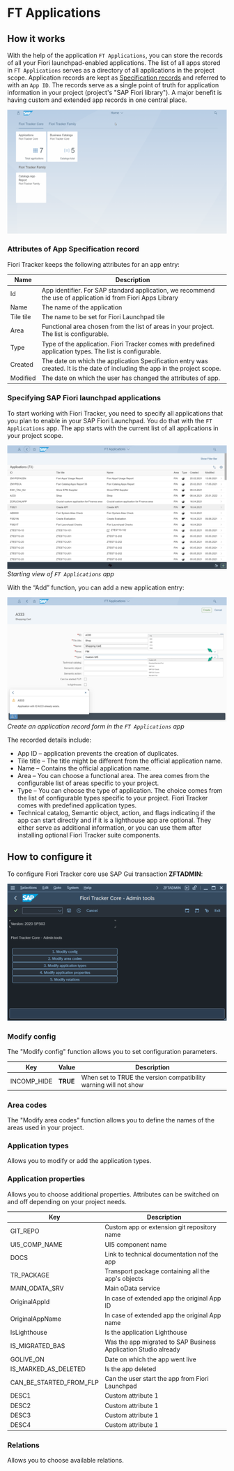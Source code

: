 # FT Applications

## How it works

With the help of the application `FT Applications`, you can store the records of all your Fiori launchpad-enabled applications. The list of all apps stored in `FT Applications` serves as a directory of all applications in the project scope. Application records are kept as [Specification records](../specification-records.md) and referred to with an `App ID`. The records serve as a single point of truth for application information in your project (project's "SAP Fiori library"). A major benefit is having custom and extended app records in one central place.

[![](res/apps.gif)](res/apps.gif)

### Attributes of App Specification record

Fiori Tracker keeps the following attributes for an app entry:


| Name      | Description                                                                                                             |
|-----------|-------------------------------------------------------------------------------------------------------------------------|
| Id        | App identifier. For SAP standard application, we recommend the use of application id from Fiori Apps Library        |
| Name      | The name of the application                                                                                             |
| Tile tile | The name to be set for Fiori Launchpad tile                                                                           |
| Area      | Functional area chosen from the list of areas in your project. The list is configurable.                             |
| Type      | Type of the application. Fiori Tracker comes with predefined application types. The list is configurable.             |
| Created   | The date on which the application Specification entry was created.   It is the date of including the app in the project scope. |
| Modified  | The date on which the user has changed the attributes of app.   |

### Specifying SAP Fiori launchpad applications

To start working with Fiori Tracker, you need to specify all applications that you plan to enable in your SAP Fiori Launchpad. You do that with the `FT Applications` app. The app starts with the current list of all applications in your project scope.

[![](res/list.png)](res/list.png)
*Starting view of `FT Applications` app*

With the “Add” function, you can add a new application entry:

[![](res/add2.png)](res/add2.png)
*Create an application record form in the `FT Applications` app*

The recorded details include:

- App ID – application prevents the creation of duplicates.
- Tile title – The title might be different from the official application name.
- Name – Contains the official application name.
- Area – You can choose a functional area. The area comes from the configurable list of areas specific to your project.
- Type – You can choose the type of application. The choice comes from the list of configurable types specific to your project. Fiori Tracker comes with predefined application types.
- Technical catalog, Semantic object, action, and flags indicating if the app can start directly and if it is a lighthouse app are optional. They either serve as additional information, or you can use them after installing optional Fiori Tracker suite components.

## How to configure it

To configure Fiori Tracker core use SAP Gui transaction **ZFTADMIN**:

![](res/zftadmin.png)

### Modify config

The "Modify config" function allows you to set configuration parameters.

| Key                          | Value     | Description                                                                                                                                                                    |
|------------------------------|-----------|------------------------------------------------------------------------------|
| INCOMP_HIDE                  | **TRUE** | When set to TRUE the version compatibility warning will not show |


### Area codes

The "Modify area codes" function allows you to define the names of the areas used in your project.

### Application types

Allows you to modify or add the application types.

### Application properties

Allows you to choose additional properties. Attributes can be switched on and off depending on your project needs.

| Key | Description  |
|--|--|
| GIT_REPO | Custom app or extension git repository name | 
| UI5_COMP_NAME | UI5 component name | 
| DOCS | Link to technical documentation nof the app| 
| TR_PACKAGE | Transport package containing all the app's objects | 
| MAIN_ODATA_SRV | Main oData service | 
| OriginalAppId | In case of extended app the original App ID | 
| OriginalAppName | In case of extended app the original App name | 
| IsLighthouse | Is the application Lighthouse| 
| IS_MIGRATED_BAS | Was the app migrated to SAP Business Application Studio already | 
| GOLIVE_ON | Date on which the app went live |
| IS_MARKED_AS_DELETED | Is the app deleted  | 
| CAN_BE_STARTED_FROM_FLP | Can the user start the app from Fiori Launchpad |
| DESC1 | Custom attribute 1 | 
| DESC2 | Custom attribute 1 |
| DESC3 | Custom attribute 1 | 
| DESC4 | Custom attribute 1 | 

### Relations

Allows you to choose available relations. 